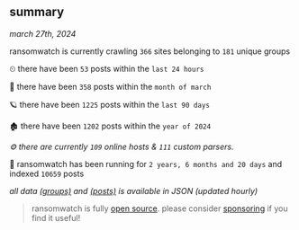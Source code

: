 
## summary
_march 27th, 2024_

ransomwatch is currently crawling `366` sites belonging to `181` unique groups

⏲ there have been `53` posts within the `last 24 hours`

🦈 there have been `358` posts within the `month of march`

🪐 there have been `1225` posts within the `last 90 days`

🏚 there have been `1202` posts within the `year of 2024`

_⚙️ there are currently `109` online hosts & `111` custom parsers._

🦕 ransomwatch has been running for `2 years, 6 months and 20 days` and indexed `10659` posts

_all data  [(groups)](http://ransomwhat.telemetry.ltd/groups) and [(posts)](http://ransomwhat.telemetry.ltd/posts) is available in JSON (updated hourly)_

> ransomwatch is fully [open source](https://github.com/joshhighet/ransomwatch#ransomwatch--). please consider [sponsoring](https://github.com/sponsors/joshhighet) if you find it useful!
